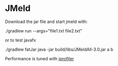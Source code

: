 # JMeld

Download the jar file and start jmeld with:

./gradlew run --args="file1.txt file2.txt"

or to test javafx

./gradlew fatJar
java -jar build/libs/JMeldAll-3.0.jar a b

Performance is tuned with  <a href="https://www.ej-technologies.com/products/jprofiler/overview.html">jprofiler</a>
